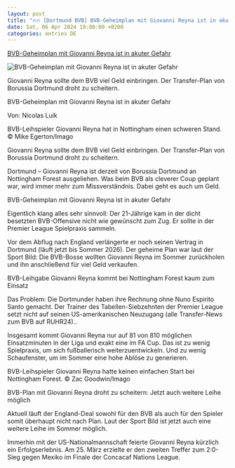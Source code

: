 ```yaml
---
layout: post
title: "🔥🔥 [Dortmund BVB] BVB-Geheimplan mit Giovanni Reyna ist in akuter Gefahr"
date: Sat, 06 Apr 2024 19:00:00 +0200
categories: entries DE
---
```

[BVB-Geheimplan mit Giovanni Reyna ist in akuter Gefahr](https://www.ruhr24.de/bvb/bvb-giovanni-reyna-leihe-transfer-news-nottingham-forest-england-wechsel-vertrag-borussia-dortmund-92990873.html)

![BVB-Geheimplan mit Giovanni Reyna ist in akuter Gefahr](https://www.ruhr24.de/assets/images/34/268/34268880-bvb-leihspieler-giovanni-reyna-im-trikot-von-nottimgham-forest-2KSZBvZxpgfe.jpg)

Giovanni Reyna sollte dem BVB viel Geld einbringen. Der Transfer-Plan von Borussia Dortmund droht zu scheitern.

BVB-Geheimplan mit Giovanni Reyna ist in akuter Gefahr

Von: Nicolas Luik

BVB-Leihspieler Giovanni Reyna hat in Nottingham einen schweren Stand. © Mike Egerton/Imago

Giovanni Reyna sollte dem BVB viel Geld einbringen. Der Transfer-Plan von Borussia Dortmund droht zu scheitern.

Dortmund – Giovanni Reyna ist derzeit von Borussia Dortmund an Nottingham Forest ausgeliehen. Was beim BVB als cleverer Coup geplant war, wird immer mehr zum Missverständnis. Dabei geht es auch um Geld.

BVB-Geheimplan mit Giovanni Reyna ist in akuter Gefahr

Eigentlich klang alles sehr sinnvoll: Der 21-Jährige kam in der dicht besetzten BVB-Offensive nicht wie gewünscht zum Zug. Er sollte in der Premier League Spielpraxis sammeln.

Vor dem Abflug nach England verlängerte er noch seinen Vertrag in Dortmund (läuft jetzt bis Sommer 2026). Der geheime Plan war laut der Sport Bild: Die BVB-Bosse wollten Giovanni Reyna im Sommer zurückholen und ihn anschließend für viel Geld verkaufen.

BVB-Leihgabe Giovanni Reyna kommt bei Nottingham Forest kaum zum Einsatz

Das Problem: Die Dortmunder haben ihre Rechnung ohne Nuno Espirito Santo gemacht. Der Trainer des Tabellen-Siebzehnten der Premier League setzt nicht auf seinen US-amerikanischen Neuzugang (alle Transfer-News zum BVB auf RUHR24)..

Insgesamt kommt Giovanni Reyna nur auf 81 von 810 möglichen Einsatzminuten in der Liga und exakt eine im FA Cup. Das ist zu wenig Spielpraxis, um sich fußballerisch weiterzuentwickeln. Und zu wenig Schaufenster, um im Sommer eine hohe Ablöse zu generieren.

BVB-Leihspieler Giovanni Reyna hatte keinen einfachen Start bei Nottingham Forest. © Zac Goodwin/Imago

BVB-Plan mit Giovanni Reyna droht zu scheitern: Jetzt auch weitere Leihe möglich

Aktuell läuft der England-Deal sowohl für den BVB als auch für den Spieler somit überhaupt nicht nach Plan. Laut der Sport Bild ist jetzt auch eine weitere Leihe im Sommer möglich.

Immerhin mit der US-Nationalmannschaft feierte Giovanni Reyna kürzlich ein Erfolgserlebnis. Am 25. März erzielte er den zweiten Treffer zum 2:0-Sieg gegen Mexiko im Finale der Concacaf Nations League.

